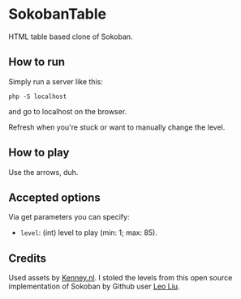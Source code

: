 # SokobanTable

HTML table based clone of Sokoban.

## How to run

Simply run a server like this:

`php -S localhost`

and go to localhost on the browser.

Refresh when you're stuck or want to manually change the level.

## How to play

Use the arrows, duh.

## Accepted options

Via get parameters you can specify:

* `level`: (int) level to play (min: 1; max: 85).

## Credits

Used assets by [Kenney.nl](https://www.kenney.nl/assets/sokoban).
I stoled the levels from this open source implementation of Sokoban by Github user [Leo Liu](https://github.com/leoliu/sokoban/blob/master/sokoban.levels).